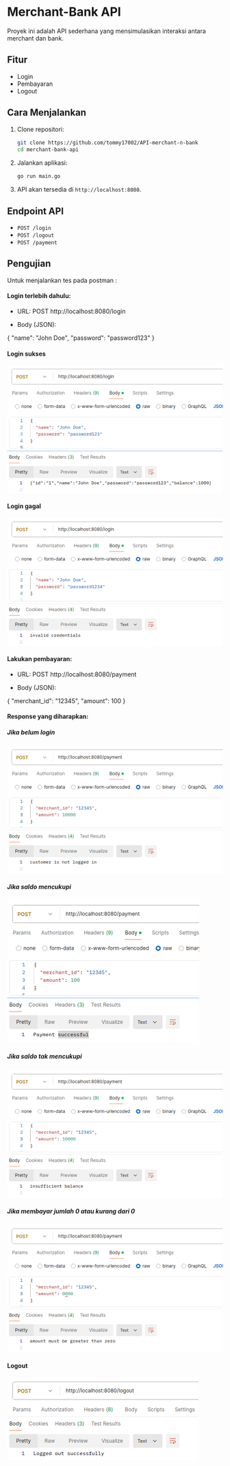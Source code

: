 # Merchant-Bank API

Proyek ini adalah API sederhana yang mensimulasikan interaksi antara merchant dan bank.

## Fitur

- Login
- Pembayaran
- Logout

## Cara Menjalankan

1. Clone repositori:

   ```sh
   git clone https://github.com/tommy17002/API-merchant-n-bank
   cd merchant-bank-api
   ```

2. Jalankan aplikasi:

   ```sh
   go run main.go
   ```

3. API akan tersedia di `http://localhost:8080`.

## Endpoint API

- `POST /login`
- `POST /logout`
- `POST /payment`

## Pengujian

Untuk menjalankan tes pada postman :

#### Login terlebih dahulu:

- URL: POST http://localhost:8080/login

- Body (JSON):

{
"name": "John Doe",
"password": "password123"
}

#### Login sukses

![alt text](image-1.png)

#### Login gagal

![alt text](image-4.png)

#### Lakukan pembayaran:

- URL: POST http://localhost:8080/payment

- Body (JSON):

{
"merchant_id": "12345",
"amount": 100
}

#### Response yang diharapkan:

##### Jika belum login

![alt text](image-2.png)

##### Jika saldo mencukupi

![alt text](image.png)

##### Jika saldo tak mencukupi

![alt text](image-3.png)

##### Jika membayar jumlah 0 atau kurang dari 0

![alt text](image-5.png)

#### Logout

![alt text](image-6.png)

